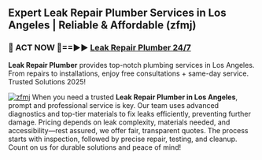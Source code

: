 ## Expert Leak Repair Plumber Services in Los Angeles | Reliable & Affordable (zfmj)  

<h3>🚿 ACT NOW 🌟==►► <a href="https://tinyurl.com/2ne6vx2x" rel="nofollow">Leak Repair Plumber 24/7</a></h3>

**Leak Repair Plumber** provides top-notch plumbing services in Los Angeles. From repairs to installations, enjoy free consultations + same-day service. Trusted Solutions 2025!

[![zfmj](https://i.imgur.com/4PFF4AK.jpeg)](https://tinyurl.com/2ne6vx2x)
When you need a trusted **Leak Repair Plumber in Los Angeles**, prompt and professional service is key. Our team uses advanced diagnostics and top-tier materials to fix leaks efficiently, preventing further damage. Pricing depends on leak complexity, materials needed, and accessibility—rest assured, we offer fair, transparent quotes. The process starts with inspection, followed by precise repair, testing, and cleanup. Count on us for durable solutions and peace of mind!